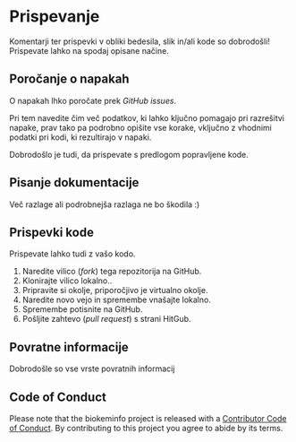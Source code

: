 # Prispevanje

Komentarji ter prispevki v obliki bedesila, slik in/ali kode so dobrodošli! Prispevate lahko na spodaj opisane načine.

## Poročanje o napakah

O napakah lhko poročate prek *GitHub issues*.

Pri tem navedite čim več podatkov, ki lahko ključno pomagajo pri razrešitvi napake, prav tako pa podrobno opišite vse korake, vključno z vhodnimi podatki pri kodi, ki rezultirajo v napaki.

Dobrodošlo je tudi, da prispevate s predlogom popravljene kode.

## Pisanje dokumentacije

Več razlage ali podrobnejša razlaga ne bo škodila :)

## Prispevki kode

Prispevate lahko tudi z vašo kodo.

1. Naredite vilico (*fork*) tega repozitorija na GitHub.
2. Klonirajte vilico lokalno..
3. Pripravite si okolje, priporočjivo je virtualno okolje.
4. Naredite novo vejo in spremembe vnašajte lokalno.
5. Spremembe potisnite na GitHub.
6. Pošljite zahtevo (*pull request*) s strani HitGub.

## Povratne informacije

Dobrodošle so vse vrste povratnih informacij

## Code of Conduct

Please note that the biokeminfo project is released with a [Contributor Code of Conduct](CONDUCT.md). By contributing to this project you agree to abide by its terms.
